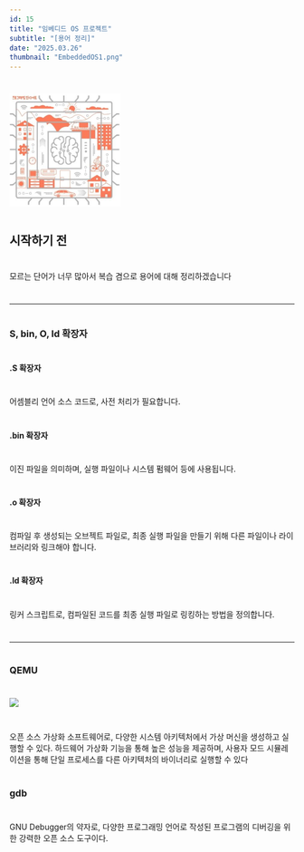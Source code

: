 ```yaml
---
id: 15
title: "임베디드 OS 프로젝트"
subtitle: "[용어 정리]"
date: "2025.03.26"
thumbnail: "EmbeddedOS1.png"
---
```

#
<img src="../../static/image/EmbeddedOS1.png" height="200">

#
## 시작하기 전
#
모르는 단어가 너무 많아서 복습 겸으로 용어에 대해 정리하겠습니다
#
---
#
### S, bin, O, ld 확장자
#
#### .S 확장자
#
어셈블리 언어 소스 코드로, 사전 처리가 필요합니다. 
#
#### .bin 확장자
#
이진 파일을 의미하며, 실행 파일이나 시스템 펌웨어 등에 사용됩니다. 
#
#### .o 확장자
#
컴파일 후 생성되는 오브젝트 파일로, 최종 실행 파일을 만들기 위해 다른 파일이나 라이브러리와 링크해야 합니다.
#
#### .ld 확장자
#
링커 스크립트로, 컴파일된 코드를 최종 실행 파일로 링킹하는 방법을 정의합니다.
#
---
#
### QEMU
#
![](https://velog.velcdn.com/images/wbhaao/post/f8d0411c-862c-480e-952a-94d88c194496/image.png)
#
오픈 소스 가상화 소프트웨어로, 다양한 시스템 아키텍처에서 가상 머신을 생성하고 실행할 수 있다. 하드웨어 가상화 기능을 통해 높은 성능을 제공하며, 사용자 모드 시뮬레이션을 통해 단일 프로세스를 다른 아키텍처의 바이너리로 실행할 수 있다
#
### gdb
#
GNU Debugger의 약자로, 다양한 프로그래밍 언어로 작성된 프로그램의 디버깅을 위한 강력한 오픈 소스 도구이다.